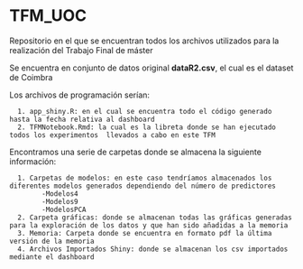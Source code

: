# TFM_UOC
Repositorio en el que se encuentran todos los archivos utilizados para la realización del Trabajo Final de máster

Se encuentra en conjunto de datos original **dataR2.csv**, el cual es el dataset de Coimbra

Los archivos de programación serían:

      1. app_shiny.R: en el cual se encuentra todo el código generado hasta la fecha relativa al dashboard 
      2. TFMNotebook.Rmd: la cual es la libreta donde se han ejecutado todos los experimentos  llevados a cabo en este TFM
      
Encontramos una serie de carpetas donde se almacena la siguiente información:

      1. Carpetas de modelos: en este caso tendríamos almacenados los diferentes modelos generados dependiendo del número de predictores
            -Modelos4
            -Modelos9
            -ModelosPCA
      2. Carpeta gráficas: donde se almacenan todas las gráficas generadas para la exploración de los datos y que han sido añadidas a la memoria
      3. Memoria: Carpeta donde se encuentra en formato pdf la última versión de la memoria
      4. Archivos Importados Shiny: donde se almacenan los csv importados mediante el dashboard



